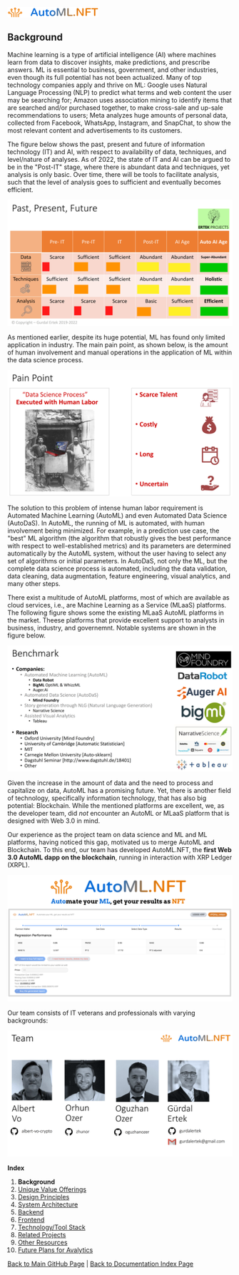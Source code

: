 ![AutoMLNFT Logo](./img/logo.png) 

## Background

Machine learning is a type of artificial intelligence (AI) where machines learn from data to discover insights, make predictions, and prescribe answers. ML is essential to business, government, and other industries, even though its full potential has not been actualized. Many of top technology companies apply and thrive on ML: Google uses Natural Language Processing (NLP) to predict what terms and web content the user may be searching for; Amazon uses association mining to identify items that are searched and/or purchased together, to make cross-sale and up-sale recommendations to users; Meta analyzes huge amounts of personal data, collected from Facebook, WhatsApp, Instagram, and SnapChat, to show the most relevant content and advertisements to its customers.

The figure below shows the past, present and future of information technology (IT) and AI, with respect to availability of data, techniques, and level/nature of analyses. As of 2022, the state of IT and AI can be argued to be in the "Post-IT" stage, where there is abundant data and techniques, yet analysis is only basic. Over time, there will be tools to facilitate analysis, such that the level of analysis goes to sufficient and eventually becomes efficient.

![Past Present Future of AI](./img/Slide02.png) 

As mentioned earlier, despite its huge potential, ML has found only limited application in industry. The main pain point, as shown below, is the amount of human involvement and manual operations in the application of ML within the data science process.  

![Pain Point](./img/Slide03.png) 

The solution to this problem of intense human labor requirement is Automated Machine Learning (AutoML) and even Automated Data Science (AutoDaS). In AutoML, the running of ML is automated, with human involvement being minimized. For example, in a prediction use case, the "best" ML algorithm (the algorithm that robustly gives the best performance with respect to well-established metrics) and its parameters are determined automatically by the AutoML system, without the user having to select any set of algorithms or initial parameters. In AutoDaS, not only the ML, but the complete data science process is automated, including the data validation, data cleaning, data augmentation, feature engineering, visual analytics, and many other steps.

There exist a multitude of AutoML platforms, most of which are available as cloud services, i.e., are Machine Learning as a Service (MLaaS) platforms. The following figure shows some the existing MLaaS AutoML platforms in the market. Theese platforms that provide excellent support to analysts in business, industry, and governemnt. Notable systems are shown in the figure below. 

![Benchmark with Other AutoML Platforms](./img/Slide05.png) 

Given the increase in the amount of data and the need to process and capitalize on data, AutoML has a promising future. Yet, there is another field of technology, specifically information technology, that has also big potential: Blockchain. While the mentioned platforms are excellent, we, as the developer team, did _not_ encounter an AutoML or MLaaS platform that is designed with Web 3.0 in mind. 

Our experience as the project team on data science and ML and ML platforms, having noticed this gap, motivated us to merge AutoML and Blockchain. To this end, our team has developed AutoML.NFT, the **first Web 3.0 AutoML dapp on the blockchain**, running in interaction with XRP Ledger (XRPL).

![Project Intro](./img/Slide01.png) 

Our team consists of IT veterans and professionals with varying backgrounds:

![AutoML.NFT Project Team](./img/Slide06.png) 


**Index**

1. **Background**
2. [Unique Value Offerings](UniqueValueOfferings.md)
3. [Design Principles](DesignPrinciples.md)
4. [System Architecture](SystemArchitecture.md)
5. [Backend](Backend.md)
6. [Frontend](Frontend.md)
7. [Technology/Tool Stack](TechnologyStack.md)
8. [Related Projects](RelatedProjects.md)
9. [Other Resources](OtherResources.md)
10. [Future Plans for Avalytics](FuturePlans.md)

<hline></hline>

[Back to Main GitHub Page](../README.md) | [Back to Documentation Index Page](Documentation.md)
